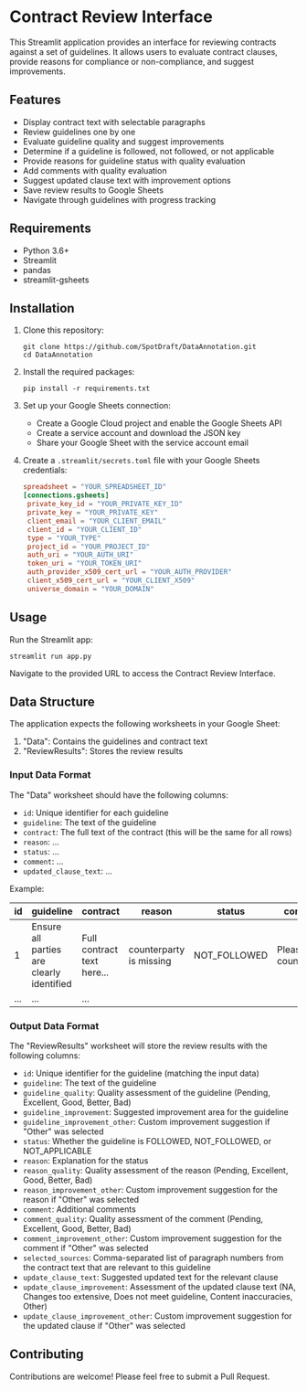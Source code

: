 # Contract Review Interface

This Streamlit application provides an interface for reviewing contracts against a set of guidelines. It allows users to evaluate contract clauses, provide reasons for compliance or non-compliance, and suggest improvements.

## Features

- Display contract text with selectable paragraphs
- Review guidelines one by one
- Evaluate guideline quality and suggest improvements
- Determine if a guideline is followed, not followed, or not applicable
- Provide reasons for guideline status with quality evaluation
- Add comments with quality evaluation
- Suggest updated clause text with improvement options
- Save review results to Google Sheets
- Navigate through guidelines with progress tracking

## Requirements

- Python 3.6+
- Streamlit
- pandas
- streamlit-gsheets

## Installation

1. Clone this repository:
   ```
   git clone https://github.com/SpotDraft/DataAnnotation.git
   cd DataAnnotation
   ```

2. Install the required packages:
   ```
   pip install -r requirements.txt
   ```

3. Set up your Google Sheets connection:
   - Create a Google Cloud project and enable the Google Sheets API
   - Create a service account and download the JSON key
   - Share your Google Sheet with the service account email

4. Create a `.streamlit/secrets.toml` file with your Google Sheets credentials:
   ```toml
   spreadsheet = "YOUR_SPREADSHEET_ID"
   [connections.gsheets]
    private_key_id = "YOUR_PRIVATE_KEY_ID"
    private_key = "YOUR_PRIVATE_KEY"
    client_email = "YOUR_CLIENT_EMAIL"
    client_id = "YOUR_CLIENT_ID"
    type = "YOUR_TYPE"
    project_id = "YOUR_PROJECT_ID"
    auth_uri = "YOUR_AUTH_URI"
    token_uri = "YOUR_TOKEN_URI"
    auth_provider_x509_cert_url = "YOUR_AUTH_PROVIDER"
    client_x509_cert_url = "YOUR_CLIENT_X509"
    universe_domain = "YOUR_DOMAIN"
   
   ```

## Usage

Run the Streamlit app:

```
streamlit run app.py
```

Navigate to the provided URL to access the Contract Review Interface.

## Data Structure

The application expects the following worksheets in your Google Sheet:

1. "Data": Contains the guidelines and contract text
2. "ReviewResults": Stores the review results

### Input Data Format

The "Data" worksheet should have the following columns:

- `id`: Unique identifier for each guideline
- `guideline`: The text of the guideline
- `contract`: The full text of the contract (this will be the same for all rows)
- `reason`: ...
- `status`: ...
- `comment`: ...
- `updated_clause_text`: ...

Example:

| id | guideline | contract | reason | status | comment | updated_clause_text |
|----|-----------|----------|--------|--------|---------| ------------------- |
| 1  | Ensure all parties are clearly identified | Full contract text here... | counterparty is missing | NOT_FOLLOWED | Please add counterparty | Counterparty is.. |
| ... | ... | ... |

### Output Data Format

The "ReviewResults" worksheet will store the review results with the following columns:

- `id`: Unique identifier for the guideline (matching the input data)
- `guideline`: The text of the guideline
- `guideline_quality`: Quality assessment of the guideline (Pending, Excellent, Good, Better, Bad)
- `guideline_improvement`: Suggested improvement area for the guideline
- `guideline_improvement_other`: Custom improvement suggestion if "Other" was selected
- `status`: Whether the guideline is FOLLOWED, NOT_FOLLOWED, or NOT_APPLICABLE
- `reason`: Explanation for the status
- `reason_quality`: Quality assessment of the reason (Pending, Excellent, Good, Better, Bad)
- `reason_improvement_other`: Custom improvement suggestion for the reason if "Other" was selected
- `comment`: Additional comments
- `comment_quality`: Quality assessment of the comment (Pending, Excellent, Good, Better, Bad)
- `comment_improvement_other`: Custom improvement suggestion for the comment if "Other" was selected
- `selected_sources`: Comma-separated list of paragraph numbers from the contract text that are relevant to this guideline
- `update_clause_text`: Suggested updated text for the relevant clause
- `update_clause_improvement`: Assessment of the updated clause text (NA, Changes too extensive, Does not meet guideline, Content inaccuracies, Other)
- `update_clause_improvement_other`: Custom improvement suggestion for the updated clause if "Other" was selected

## Contributing

Contributions are welcome! Please feel free to submit a Pull Request.
